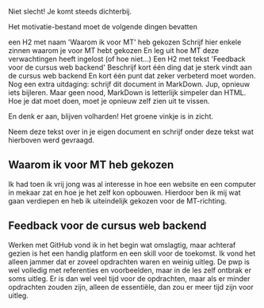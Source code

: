 Niet slecht! Je komt steeds dichterbij.

Het motivatie-bestand moet de volgende dingen bevatten

een H2 met naam 'Waarom ik voor MT' heb gekozen
Schrijf hier enkele zinnen waarom je voor MT hebt gekozen
En leg uit hoe MT deze verwachtingen heeft ingelost (of hoe niet...)
Een H2 met tekst 'Feedback voor de cursus web backend'
Beschrijf kort één ding dat je sterk vindt aan de cursus web backend
En kort één punt dat zeker verbeterd moet worden.
Nog een extra uitdaging: schrijf dit document in MarkDown. Jup, opnieuw iets bijleren. Maar geen nood, MarkDown is letterlijk simpeler dan HTML. Hoe je dat moet doen, moet je opnieuw zelf zien uit te vissen.

En denk er aan, blijven volharden! Het groene vinkje is in zicht.

Neem deze tekst over in je eigen document en schrijf onder deze tekst wat hierboven werd gevraagd.

## Waarom ik voor MT heb gekozen
Ik had toen ik vrij jong was al interesse in hoe een website en een computer in mekaar zat en hoe je het zelf kon opbouwen. Hierdoor ben ik mij wat gaan verdiepen en heb ik uiteindelijk gekozen voor de MT-richting. 

## Feedback voor de cursus web backend
Werken met GitHub vond ik in het begin wat omslagtig, maar achteraf gezien is het een handig platform en een skill voor de toekomst.
Ik vond het alleen jammer dat er zoveel opdrachten waren en weinig uitleg. De pwp is wel volledig met referenties en voorbeelden, maar in de les zelf ontbrak er soms uitleg. Er is dan wel veel tijd voor de opdrachten, maar als er minder opdrachten zouden zijn, alleen de essentiële, dan zou er meer tijd zijn voor uitleg.